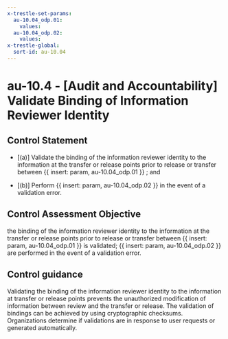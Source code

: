 ```yaml
---
x-trestle-set-params:
  au-10.04_odp.01:
    values:
  au-10.04_odp.02:
    values:
x-trestle-global:
  sort-id: au-10.04
---
```


# au-10.4 - \[Audit and Accountability\] Validate Binding of Information Reviewer Identity

## Control Statement

- \[(a)\] Validate the binding of the information reviewer identity to the information at the transfer or release points prior to release or transfer between {{ insert: param, au-10.04_odp.01 }} ; and

- \[(b)\] Perform {{ insert: param, au-10.04_odp.02 }} in the event of a validation error.

## Control Assessment Objective

the binding of the information reviewer identity to the information at the transfer or release points prior to release or transfer between {{ insert: param, au-10.04_odp.01 }} is validated;
{{ insert: param, au-10.04_odp.02 }} are performed in the event of a validation error.

## Control guidance

Validating the binding of the information reviewer identity to the information at transfer or release points prevents the unauthorized modification of information between review and the transfer or release. The validation of bindings can be achieved by using cryptographic checksums. Organizations determine if validations are in response to user requests or generated automatically.
